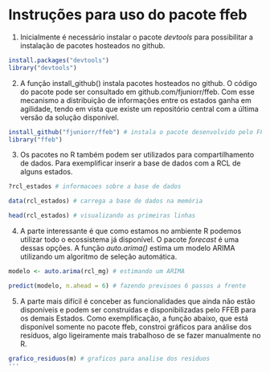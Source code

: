 # Instruções para uso do pacote ffeb

1. Inicialmente é necessário instalar o pacote *devtools* para possibilitar a instalação de pacotes hosteados no github.

```r
install.packages("devtools")
library("devtools")
```

2. A função install_github() instala pacotes hosteados no github. O código do pacote pode ser consultado em github.com/fjuniorr/ffeb. Com esse mecanismo a distribuição de informações entre os estados ganha em agilidade, tendo em vista que existe um repositório central com a última versão da solução disponível.

```r
install_github("fjuniorr/ffeb") # instala o pacote desenvolvido pelo FFEB
library("ffeb")
```

3. Os pacotes no R também podem ser utilizados para compartilhamento de dados. Para exemplificar inserir a base de dados com a RCL de alguns estados. 

```r
?rcl_estados # informacoes sobre a base de dados

data(rcl_estados) # carrega a base de dados na memória

head(rcl_estados) # visualizando as primeiras linhas
```

4. A parte interessante é que como estamos no ambiente R podemos utilizar todo o ecossistema já disponível. O pacote *forecast* é uma dessas opções. A função *auto.arima()* estima um modelo ARIMA utilizando um algoritmo de seleção automática.

```r
modelo <- auto.arima(rcl_mg) # estimando um ARIMA

predict(modelo, n.ahead = 6) # fazendo previsoes 6 passos a frente
```

5. A parte mais difícil é conceber as funcionalidades que ainda não estão disponíveis e podem ser construídas e disponibilizadas pelo FFEB para os demais Estados. Como exemplificação, a função abaixo, que está disponível somente no pacote ffeb, constroi gráficos para análise dos resíduos, algo ligeiramente mais trabalhoso de se fazer manualmente no R.

```r
grafico_residuos(m) # graficos para analise dos residuos
'''
